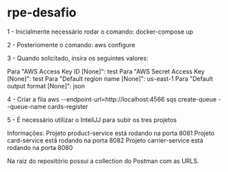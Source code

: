 # rpe-desafio

1 - Inicialmente necessário rodar o comando:
docker-compose up

2 - Posteriomente o comando:
aws configure

3 - Quando solicitado, insira os seguintes valores:

Para "AWS Access Key ID [None]": test
Para "AWS Secret Access Key [None]": test
Para "Default region name [None]": us-east-1
Para "Default output format [None]": json

 4 - Criar a fila
 aws --endpoint-url=http://localhost:4566 sqs create-queue --queue-name cards-register

5 - É necessário utilizar o InteliJJ para subir os tres projetos

Informações:
Projeto product-service está rodando na porta 8081
Projeto card-service está rodando na porta 8082
Projeto carrier-service está rodando na porta 8080

Na raiz do repositório possui a collection do Postman com as URLS.





